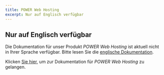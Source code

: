 ```yaml
---
title: POWER Web Hosting
excerpt: Nur auf Englisch verfügbar
---
```


## Nur auf Englisch verfügbar

Die Dokumentation für unser Produkt *POWER Web Hosting* ist aktuell nicht in Ihrer Sprache verfügbar. Bitte lesen Sie die [englische Dokumentation](/products/ovhcloud-labs-power-web-hosting).

Klicken [Sie hier](/products/ovhcloud-labs-power-web-hosting), um zur Dokumentation für *POWER Web Hosting* zu gelangen.
